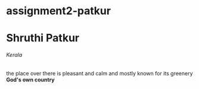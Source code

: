 # assignment2-patkur
# Shruthi Patkur
###### Kerala
the place over there is pleasant and calm and mostly known for its greenery
**God's own country**